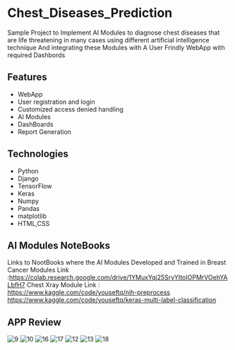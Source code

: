 # Chest_Diseases_Prediction
Sample Project to Implement AI Modules to diagnose chest diseases that are life threatening in many cases using different artificial intelligence technique
And integrating these Modules with A User Frindly WebApp with required Dashbords

## Features
* WebApp
* User registration and login
* Customized access denied handling
* AI Modules
* DashBoards
* Report Generation

## Technologies
* Python
* Django
* TensorFlow
* Keras
* Numpy
* Pandas
* matplotlib
* HTML,CSS

## AI Modules NoteBooks
Links to NootBooks where the AI Modules Developed and Trained in
Breast Cancer Modules Link :https://colab.research.google.com/drive/1YMuxYqj25SryYItoIOPMrVOehYALbfH7
Chest Xray Module Link : https://www.kaggle.com/code/youseftq/nih-preprocess
                         https://www.kaggle.com/code/youseftq/keras-multi-label-classification

## APP Review
![9](https://github.com/YousefTsh/Chest_Diseases_Prediction/assets/157696730/f042a2fa-da75-484c-9494-1e0d04b4cabf)
![10](https://github.com/YousefTsh/Chest_Diseases_Prediction/assets/157696730/05aa4b09-a150-4281-b77c-f17ed748a351)
![16](https://github.com/YousefTsh/Chest_Diseases_Prediction/assets/157696730/4bf8d444-6315-4b5d-9730-35dd17a5ed9f)
![17](https://github.com/YousefTsh/Chest_Diseases_Prediction/assets/157696730/e593b78f-0c74-4ff8-8745-0d0668288085)
![12](https://github.com/YousefTsh/Chest_Diseases_Prediction/assets/157696730/b682e343-7f6b-4ab6-9d88-c96e71fb4c89)
![13](https://github.com/YousefTsh/Chest_Diseases_Prediction/assets/157696730/99c33692-2bfe-4b51-a383-3e00b09779c1)
![18](https://github.com/YousefTsh/Chest_Diseases_Prediction/assets/157696730/1fb6675d-55d7-4060-a505-5b29a378e494)












 
